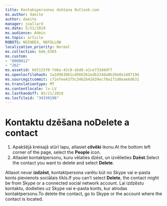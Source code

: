 ```yaml
---
title: Kontakspersonas dzēšana Outlook.com
ms.author: daeite
author: daeite
manager: joallard
ms.date: 5/21/2019
ms.audience: Admin
ms.topic: article
ROBOTS: NOINDEX, NOFOLLOW
localization_priority: Normal
ms.collection: Adm_O365
ms.custom:
- "8000012"
- "262"
ms.assetid: b65125f0-7d6a-42c8-a5d8-a1ce733dddf7
ms.openlocfilehash: 1a2d963061cd566362edb324da8b20e0e1407196
ms.sourcegitcommit: c72efee4375c3462641639ec78a171d8eae6d631
ms.translationtype: MT
ms.contentlocale: lv-LV
ms.lasthandoff: 05/21/2019
ms.locfileid: "34339196"
---
```

# <a name="delete-a-contact"></a><span data-ttu-id="65afb-102">Kontaktu dzēšana no</span><span class="sxs-lookup"><span data-stu-id="65afb-102">Delete a contact</span></span>

1. <span data-ttu-id="65afb-103">Apakšējā kreisajā stūrī lapu, atlasiet **cilvēki** ikonu.</span><span class="sxs-lookup"><span data-stu-id="65afb-103">At the bottom left corner of the page, select the **People** icon.</span></span>
2. <span data-ttu-id="65afb-104">Atlasiet kontaktpersonu, kuru vēlaties dzēst, un izvēlieties **Dzēst**.</span><span class="sxs-lookup"><span data-stu-id="65afb-104">Select the contact you want to delete and select **Delete**.</span></span>

<span data-ttu-id="65afb-105">Atlasot nevar **izdzēst**, kontaktpersona varētu būt no Skype vai e-pasta konts pievienots sociālais tīkls.</span><span class="sxs-lookup"><span data-stu-id="65afb-105">If you can't select **Delete**, the contact might be from Skype or a connected social network account.</span></span> <span data-ttu-id="65afb-106">Lai izdzēstu kontaktu, dodieties uz Skype vai e-pasta konts, kur atrodas kontaktpersonu.</span><span class="sxs-lookup"><span data-stu-id="65afb-106">To delete the contact, go to Skype or the account where the contact is located.</span></span>